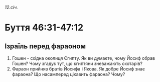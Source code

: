 
_12.січ._

# Буття 46:31-47:12

## Ізраїль перед фараоном
1. Гошен - східна околиця Єгипту. Як ви думаєте, чому Йосиф обрав Гошен? Чому згадує тут, що єгиптяни зневажають скотарів?
2. Фараон прийняв братів Йосифа і Якова. Як добре Йосиф знає фараона? Що насамперед цікавить фараона? Чому?
